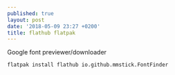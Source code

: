 ```yaml
---
published: true
layout: post
date: '2018-05-09 23:27 +0200'
title: flathub flatpak
---
```

Google font previewer/downloader

	flatpak install flathub io.github.mmstick.FontFinder


